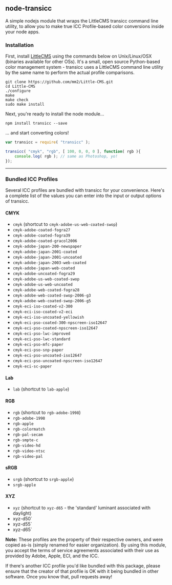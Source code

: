 ## node-transicc

A simple nodejs module that wraps the LittleCMS transicc command line utility, to allow you to make true ICC Profile-based color conversions inside your node apps.

### Installation

First, install [LittleCMS](https://github.com/mm2/Little-CMS) using the commands below on Unix/Linux/OSX (binaries available for other OSs). It's a small, open source Python-based color management system - transicc uses a LittleCMS command line utility by the same name to perform the actual profile comparisons.

```shell
git clone https://github.com/mm2/Little-CMS.git
cd Little-CMS
./configure 
make 
make check 
sudo make install
```

Next, you're ready to install the node module...

```shell
npm install transicc --save
```

... and start converting colors!

```js
var transicc = require( "transicc" );

transicc( "cmyk", "rgb", [ 100, 0, 0, 0 ], function( rgb ){
	console.log( rgb ); // same as Photoshop, yo!
});
```

*****

### Bundled ICC Profiles

Several ICC profiles are bundled with transicc for your convenience. Here's a complete list of the values you can enter into the input or output options of transicc.

#### CMYK

- `cmyk` (shortcut to `cmyk-adobe-us-web-coated-swop`)
- `cmyk-adobe-coated-fogra27`
- `cmyk-adobe-coated-fogra39`
- `cmyk-adobe-coated-gracol2006`
- `cmyk-adobe-japan-200-newspaper`
- `cmyk-adobe-japan-2001-coated`
- `cmyk-adobe-japan-2001-uncoated`
- `cmyk-adobe-japan-2003-web-coated`
- `cmyk-adobe-japan-web-coated`
- `cmyk-adobe-uncoated-fogra29`
- `cmyk-adobe-us-web-coated-swop`
- `cmyk-adobe-us-web-uncoated`
- `cmyk-adobe-web-coated-fogra28`
- `cmyk-adobe-web-coated-swop-2006-g3`
- `cmyk-adobe-web-coated-swop-2006-g5`
- `cmyk-eci-iso-coated-v2-300`
- `cmyk-eci-iso-coated-v2-eci`
- `cmyk-eci-iso-uncoated-yellowish`
- `cmyk-eci-pso-coated-300-npscreen-iso12647`
- `cmyk-eci-pso-coated-npscreen-iso12647`
- `cmyk-eci-pso-lwc-improved`
- `cmyk-eci-pso-lwc-standard`
- `cmyk-eci-pso-mfc-paper`
- `cmyk-eci-pso-snp-paper`
- `cmyk-eci-pso-uncoated-iso12647`
- `cmyk-eci-pso-uncoated-npscreen-iso12647`
- `cmyk-eci-sc-paper`

#### Lab

- `lab` (shortcut to `lab-apple`)

#### RGB

- `rgb` (shortcut to `rgb-adobe-1998`)
- `rgb-adobe-1998`
- `rgb-apple`
- `rgb-colormatch`
- `rgb-pal-secam`
- `rgb-smpte-c`
- `rgb-video-hd`
- `rgb-video-ntsc`
- `rgb-video-pal`

#### sRGB

- `srgb` (shortcut to `srgb-apple`)
- `srgb-apple`

#### XYZ

- `xyz` (shortcut to `xyz-d65` - the 'standard' luminant associated with daylight)
- xyz-d50`
- xyz-d55`
- xyz-d65`

**Note:** These profiles are the property of their respective owners, and were copied as-is (simply renamed for easier organization). By using this module, you accept the terms of service agreements associated with their use as provided by Adobe, Apple, ECI, and the ICC.

If there's another ICC profile you'd like bundled with this package, please ensure that the creator of that profile is OK with it being bundled in other software. Once you know that, pull requests away!


